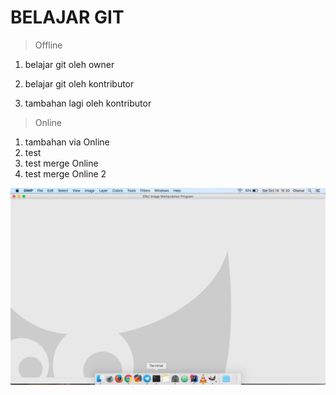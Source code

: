 # BELAJAR GIT #

>Offline

  1. belajar git oleh owner


  2. belajar git oleh kontributor


  3. tambahan lagi oleh kontributor


> Online

  1. tambahan via Online
  2. test
  3. test merge Online
  4. test merge Online 2


  ![test gambar](img/img1.png)
